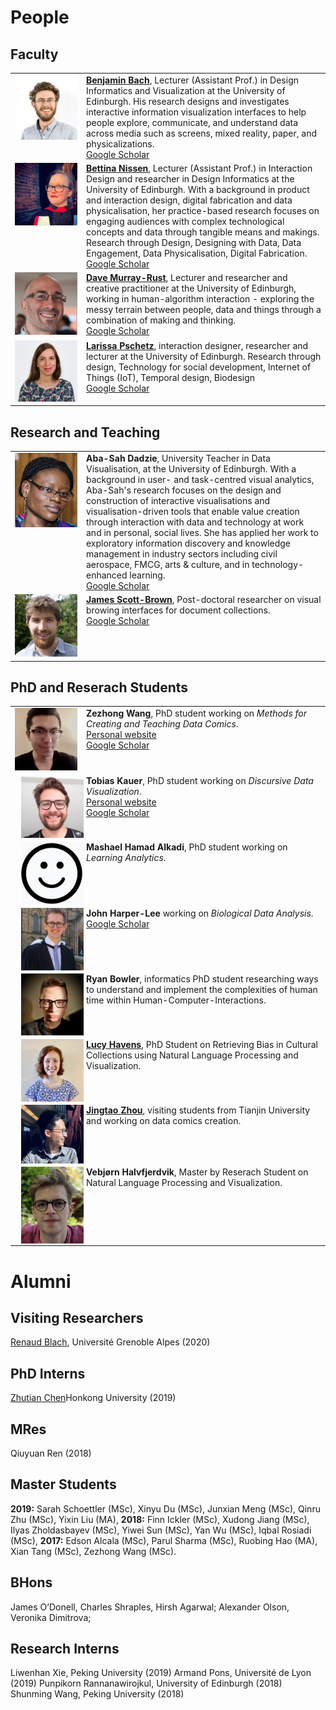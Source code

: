# People

## Faculty
<table>
  <tr>
    <td style="vertical-align:top;width:100px;"><img src="people/bach.png"/></td>
    <td style="vertical-align:top;">
      <b><a href="bach.html">Benjamin Bach</a></b>, Lecturer (Assistant Prof.) in Design Informatics and Visualization at the University of Edinburgh. His research designs and investigates interactive information visualization interfaces to help people explore, communicate, and understand data across media such as screens, mixed reality, paper, and physicalizations.
      <br/>
      <a href="https://scholar.google.com/citations?user=dXbz4FgAAAAJ&hl=en&oi=ao">Google Scholar</a>
    </td>
  </tr>
  <tr>
    <td style="vertical-align:top;width:100px;"><img src="people/bettina.jpg"/></td>
    <td style="vertical-align:top;">
      <b><a href="http://data-things.com">Bettina Nissen</a></b>, Lecturer (Assistant Prof.) in Interaction Design and researcher in Design Informatics at the University of Edinburgh. With a background in product and interaction design, digital fabrication and data physicalisation, her practice-based research focuses on engaging audiences with complex technological concepts and data through tangible means and makings. Research through Design, Designing with Data, Data Engagement, Data Physicalisation, Digital Fabrication.
      <br/>
      <a href="https://scholar.google.com/citations?user=yv5H92AAAAAJ&hl=en&oi=ao">Google Scholar</a>
    </td>
  </tr>
  
  <tr>
    <td style="vertical-align:top;width:100px;"><img src="people/dave.png"/></td>
    <td style="vertical-align:top;">
      <b><a href="http://dave.murray-rust.org/">Dave Murray-Rust</a></b>, Lecturer and researcher and creative practitioner at the University of Edinburgh, working in human-algorithm interaction - exploring the messy terrain between people, data and things through a combination of making and thinking.
      <br/>
      <a href="https://scholar.google.com/citations?user=tncrPCIAAAAJ&hl=en&oi=ao">Google Scholar</a>
    </td>
  </tr>
  <tr>
    <td style="vertical-align:top;width:100px;"><img src="people/larissa.jpg"/></td>
    <td style="vertical-align:top;">
      <b><a href="http://entretags.de/">Larissa Pschetz</a></b>, interaction designer, researcher and lecturer at the University of Edinburgh. Research through design, Technology for social development, Internet of Things (IoT), Temporal design, Biodesign
      <br/>
      <a href="https://scholar.google.com/citations?user=tncrPCIAAAAJ&hl=en&oi=ao">Google Scholar</a>
    </td>
  </tr>
</table>

## Research and Teaching

<table>
    <tr>
    <td style="vertical-align:top;width:100px;"><img src="people/aba-sah.png"/></td>
    <td style="vertical-align:top;">
      <b>Aba-Sah Dadzie</b>, University Teacher in Data Visualisation, at the University of Edinburgh. With a background in user- and task-centred visual analytics, Aba-Sah's research focuses on the design and construction of interactive visualisations and visualisation-driven tools that enable value creation through interaction with data and technology at work and in personal, social lives. She has applied her work to exploratory information discovery and knowledge management in industry sectors including civil aerospace, FMCG, arts & culture, and in technology-enhanced learning.
      <br/>
      <a href="https://scholar.google.com/citations?hl=en&user=1Sq86LcAAAAJ&view_op=list_works&sortby=pubdate#d=gs_hdr_drw">Google Scholar</a>
    </td>
   </tr>
  
  <tr>
    <td style="vertical-align:top;width:100px;"><img src="people/james-scottbrown.png"/></td>
    <td style="vertical-align:top;">
      <b><a href="http://jamesscottbrown.com/"> James Scott-Brown</a></b>, Post-doctoral researcher on visual browing interfaces for document collections. 
      <br/>
      <a href="https://scholar.google.com/citations?hl=en&user=1Sq86LcAAAAJ&view_op=list_works&sortby=pubdate#d=gs_hdr_drw">Google Scholar</a>
    </td>
   </tr>
</table>

## PhD and Reserach Students

<table>
<tr>
   <td style="vertical-align:top;width:100px;"><img src="people/wang.jpg"></td>
    <td style="vertical-align:top;">
      <b>Zezhong Wang</b>, PhD student working on <i>Methods for Creating and Teaching Data Comics</i>.
      <br/>
      <a href="https://www.google.com/url?q=https%3A%2F%2Fwww.designinformatics.org%2Fperson%2Fzezhong-wang%2F&sa=D&sntz=1&usg=AFQjCNHzUyBbeidHdj8inLnByMelDz7tjg">Personal website</a>
      <br/>
      <a href="https://scholar.google.com/citations?user=EJ8drhwAAAAJ&hl=en&oi=ao">Google Scholar</a>
    </td>
  </tr>
  <tr>
   <td style="vertical-align:top;width:100px;"><img src="people/kauer.jpg" style="width:150px;float:left;margin-left:10px"/></td>
    <td style="vertical-align:top;">
      <b>Tobias Kauer</b>, PhD student working on <i>Discursive Data Visualization</i>.
      <br/>
      <a href="https://twitter.com/tobi_vierzwo">Personal website</a>      
      <br/>
      <a href="https://scholar.google.com/citations?user=qDN6jW4AAAAJ&hl=en&oi=ao">Google Scholar</a>
    </td>
  </tr>
  <tr>
   <td style="vertical-align:top;width:100px;"><img src="people/default.png" style="width:150px;float:left;margin-left:10px"/></td>
    <td style="vertical-align:top;">
      <b>Mashael Hamad Alkadi</b>, PhD student working on <i>Learning Analytics</i>.
    </td>
  </tr>
  <tr>
   <td style="vertical-align:top;width:100px;"><img src="people/harper-lee.jpg" style="width:150px;float:left;margin-left:10px"/></td>
    <td style="vertical-align:top;">
      <b>John Harper-Lee</b> working on <i>Biological Data Analysis</i>.
      <br/>
      <a href="https://scholar.google.com/citations?user=qDN6jW4AAAAJ&hl=en&oi=ao">Google Scholar</a>
    </td>
  </tr>
  <tr>
   <td style="vertical-align:top;width:100px;"><img src="people/bowler.jpg" style="width:150px;float:left;margin-left:10px"/></td>
    <td style="vertical-align:top;">
      <b>Ryan Bowler</b>, informatics PhD student researching ways to understand and implement the complexities of human time within Human-Computer-Interactions.
      <br/>
    </td>
  </tr>
  <tr>
   <td style="vertical-align:top;width:100px;"><img src="people/LucyHavens.jpg" style="width:150px;float:left;margin-left:10px"/></td>
    <td style="vertical-align:top;">
  <a href="https://ljhavens.myportfolio.com"><b>Lucy Havens</b></a>, PhD Student on Retrieving Bias in Cultural Collections using Natural Language Processing and Visualization. 
      <br/>
    </td>
  </tr> 
    <tr>
   <td style="vertical-align:top;width:100px;"><img src="people/jingtao.png" style="width:150px;float:left;margin-left:10px"/></td>
    <td style="vertical-align:top;">
  <a href="https://www.tzingtao.com/"><b>Jingtao Zhou</b></a>, visiting students from Tianjin University and working on data comics creation. 
      <br/>
    </td>
  </tr>
  <tr>
   <td style="vertical-align:top;width:100px;"><img src="people/vebjorn.png" style="width:150px;float:left;margin-left:10px"/></td>
    <td style="vertical-align:top;">
  <a><b>Vebjørn Halvfjerdvik</b></a>, Master by Reserach Student on Natural Language Processing and Visualization. 
      <br/>
    </td>
  </tr> 
</table>


# Alumni

## Visiting Researchers

[Renaud Blach](httpshttp://iihm.imag.fr/en/member/blanch), Université Grenoble Alpes (2020)

## PhD Interns

[Zhutian Chen](https://chenzhutian.org/)Honkong University (2019)

## MRes 
Qiuyuan Ren (2018)

## Master Students
__2019:__ Sarah Schoettler (MSc),
Xinyu Du (MSc),
Junxian Meng (MSc),
Qinru Zhu (MSc),
Yixin Liu (MA),
__2018:__ Finn Ickler (MSc), 
Xudong Jiang (MSc), 
Ilyas Zholdasbayev (MSc), 
Yiwei Sun (MSc), 
Yan Wu (MSc),
Iqbal Rosiadi (MSc),
__2017:__
Edson Alcala (MSc), 
Parul Sharma (MSc), 
Ruobing Hao (MA), 
Xian Tang (MSc), 
Zezhong Wang (MSc).

## BHons
James O’Donell, 
Charles Shraples, 
Hirsh Agarwal; 
Alexander Olson, 
Veronika Dimitrova;

## Research Interns
Liwenhan Xie, Peking University (2019)
Armand Pons, Université de Lyon (2019)
Punpikorn Rannanawirojkul, University of Edinburgh (2018)
Shunming Wang, Peking University (2018)
